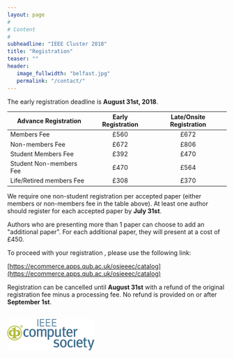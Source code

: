 ```yaml
---
layout: page
#
# Content
#
subheadline: "IEEE Cluster 2018"
title: "Registration"
teaser: ""
header:
   image_fullwidth: "belfast.jpg"
   permalink: "/contact/"
---
```


The early registration deadline is **August 31st, 2018**.

| Advance Registration | Early Registration | Late/Onsite Registration |
|---|:-:|:-:|
| Members Fee | £560 | £672  |
| Non-members Fee  | £672 | £806 |
| Student Members Fee  | £392 | £470 |
| Student Non-members Fee  | £470 | £564 |
| Life/Retired members Fee  | £308 | £370 |

We require one non-student registration per accepted paper (either members or non-members fee in the table above). At least one author should register for each accepted paper by **July 31st**.

Authors who are presenting more than 1 paper can choose to add an "additional
paper". For each additional paper, they will present at a cost of £450.

To proceed with your registration , please use the following link:

[https://ecommerce.apps.qub.ac.uk/osieeec/catalog](https://ecommerce.apps.qub.ac.uk/osieeec/catalog)

Registration can be cancelled until **August 31st** with a refund of the original registration fee minus a processing fee. No refund is provided on or after **September 1st**.

<br>

<!--<img src="img/sighpc.png" width="200">-->
<img src="img/ieee.gif" width="200">

